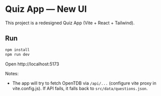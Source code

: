 # Quiz App — New UI

This project is a redesigned Quiz App (Vite + React + Tailwind).

## Run

```bash
npm install
npm run dev
```

Open http://localhost:5173

Notes:
- The app will try to fetch OpenTDB via `/api/...` (configure vite proxy in vite.config.js). If API fails, it falls back to `src/data/questions.json`.
